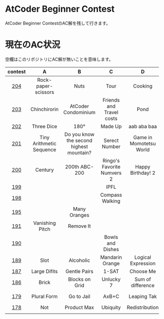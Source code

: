 # AtCoder Beginner Contest
AtCoder Beginner ContestのAC解を残して行きます。


# 現在のAC状況
空欄はこのリポジトリにAC解が無いことを意味します。

| contest |  A  |  B  |  C  |  D  |  E  |  F  |
| :-----: | :-: | :-: | :-: | :-: | :-: | :-: |
| [204](/204) | Rock-paper-scissors | Nuts | Tour | Cooking | Rush Hour 2 | |
| [203](/203) | Chinchirorin | AtCoder Condominium | Friends and Travel costs | Pond | White Pawn | Weed |
| [202](/202) | Three Dice | 180&deg;| Made Up | aab aba baa | | |
| [201](/201) | Tiny Arithmetic Sequence | Do you know the second highest mountain? | Serect Number | Game in Momotetsu World | Xor Distances | |
| [200](/200) | Century | 200th ABC-200 | Ringo's Favorite Numvers 2 | Happy Birthday! 2 | | |
| [199](/199) | | | IPFL | | | |
| [198](/198) | | |  Compass Walking | | | |
| [195](/195) | | Many Oranges | | | | |
| [191](/191) | Vanishing Pitch | Remove It | | | | |
| [190](/190) | | | Bowls and Dishes | | | |
| [189](/189) | Slot | Alcoholic | Mandarin Orange | Logical Expression | | |
| [187](/187) | Large Difits | Gentle Pairs | 1-SAT | Choose Me | | |
| [186](/186) | Brick | Blocks on Grid | Unlucky 7 | Sum of difference | Throne | |
| [179](/179) | Plural Form | Go to Jail | AxB+C | Leaping Tak | Sequence Sum | |
| [178](/178) | Not | Product Max | Ubiquity | Redistribution | Dist Max | |
| [](/) | | | | | | |
